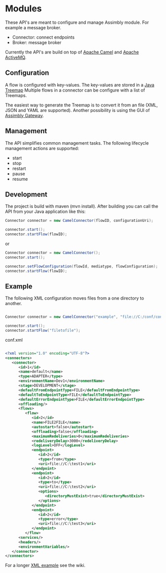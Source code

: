 # Modules

These API's are meant to configure and manage Assimbly module. For example
a message broker.

   * Connector: connect endpoints
   * Broker: message broker
   
Currently the API's are build on top of [Apache Camel](https://github.com/apache/camel) and [Apache ActiveMQ](https://github.com/apache/activemq).

## Configuration

A flow is configured with key-values. The key-values are stored in a [Java Treemap](https://beginnersbook.com/2013/12/treemap-in-java-with-example/)
Multiple flows in a connector can be configure with a list of Treemaps. 

The easiest way to generate the Treemap is to convert it from an file (XML, JSON and YAML are supported). Another possibility is using the
GUI of [Assimbly Gateway](https://github.com/assimbly/gateway). 

## Management

The API simplifies common management tasks. The following lifecycle management actions are supported:

* start
* stop
* restart
* pause
* resume


## Development

The project is build with maven (mvn install). After building you can call the API from your Java application like this: 

```java
Connector connector = new CamelConnector(flowID, configurationUri);

connector.start();
connector.startFlow(flowID);
```

or

```java
Connector connector = new CamelConnector();
connector.start();

connector.setFlowConfiguration(flowId, mediatype, flowConfiguration);
connector.startFlow(flowID);
```

## Example

The following XML configuration moves files from a one directory to another.

```java

Connector connector = new CamelConnector("example", "file://C:/conf/conf.xml");

connector.start();
connector.startFlow("filetofile");

```

conf.xml
```xml

<?xml version="1.0" encoding="UTF-8"?>
<connectors>
   <connector>
      <id>1</id>
      <name>default</name>
      <type>ADAPTER</type>
      <environmentName>Dev1</environmentName>
      <stage>DEVELOPMENT</stage>
      <defaultFromEndpointType>FILE</defaultFromEndpointType>
      <defaultToEndpointType>FILE</defaultToEndpointType>
      <defaultErrorEndpointType>FILE</defaultErrorEndpointType>
      <offloading/>
      <flows>
         <flow>
            <id>2</id>
            <name>FILE2FILE</name>
            <autostart>false</autostart>
            <offloading>false</offloading>
            <maximumRedeliveries>0</maximumRedeliveries>
            <redeliveryDelay>3000</redeliveryDelay>
            <logLevel>OFF</logLevel>
            <endpoint>
               <id>2</id>
               <type>from</type>
               <uri>file://C:\test1</uri>
            </endpoint>
            <endpoint>
               <id>2</id>
               <type>to</type>
               <uri>file://C:\test2</uri>
               <options>
                  <directoryMustExist>true</directoryMustExist>
               </options>
            </endpoint>
            <endpoint>
               <id>2</id>
               <type>error</type>
               <uri>file://C:\test3</uri>
            </endpoint>
         </flow>
      <services/>
      <headers/>
      <environmentVariables/>
   </connector>
</connectors>

```

For a longer [XML example](https://github.com/assimbly/connector/wiki/XML-Configuration-Example) see the wiki. 